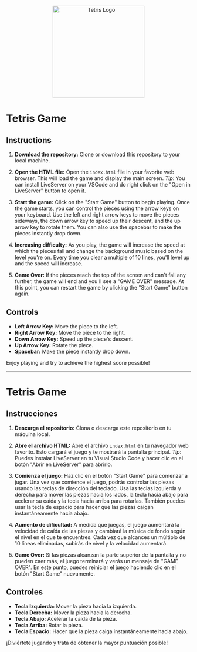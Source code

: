 <p align="center">
  <img src="https://www.svgrepo.com/show/283953/tetris.svg" alt="Tetris Logo" width="250" height="250" style="margin: auto;">
</p>

# Tetris Game

## Instructions

1. **Download the repository:** Clone or download this repository to your local machine.

2. **Open the HTML file:** Open the `index.html` file in your favorite web browser. This will load the game and display the main screen. _Tip_: You can install LiveServer on your VSCode and do right click on the "Open in LiveServer" button to open it.

3. **Start the game:** Click on the "Start Game" button to begin playing. Once the game starts, you can control the pieces using the arrow keys on your keyboard. Use the left and right arrow keys to move the pieces sideways, the down arrow key to speed up their descent, and the up arrow key to rotate them. You can also use the spacebar to make the pieces instantly drop down.

4. **Increasing difficulty:** As you play, the game will increase the speed at which the pieces fall and change the background music based on the level you're on. Every time you clear a multiple of 10 lines, you'll level up and the speed will increase.

5. **Game Over:** If the pieces reach the top of the screen and can't fall any further, the game will end and you'll see a "GAME OVER" message. At this point, you can restart the game by clicking the "Start Game" button again.

## Controls

- **Left Arrow Key:** Move the piece to the left.
- **Right Arrow Key:** Move the piece to the right.
- **Down Arrow Key:** Speed up the piece's descent.
- **Up Arrow Key:** Rotate the piece.
- **Spacebar:** Make the piece instantly drop down.

Enjoy playing and try to achieve the highest score possible!

---

# Tetris Game

## Instrucciones

1. **Descarga el repositorio:** Clona o descarga este repositorio en tu máquina local.

2. **Abre el archivo HTML:** Abre el archivo `index.html` en tu navegador web favorito. Esto cargará el juego y te mostrará la pantalla principal. _Tip_: Puedes instalar LiveServer en tu Visual Studio Code y hacer clic en el botón "Abrir en LiveServer" para abrirlo.

3. **Comienza el juego:** Haz clic en el botón "Start Game" para comenzar a jugar. Una vez que comience el juego, podrás controlar las piezas usando las teclas de dirección del teclado. Usa las teclas izquierda y derecha para mover las piezas hacia los lados, la tecla hacia abajo para acelerar su caída y la tecla hacia arriba para rotarlas. También puedes usar la tecla de espacio para hacer que las piezas caigan instantáneamente hacia abajo.

4. **Aumento de dificultad:** A medida que juegas, el juego aumentará la velocidad de caída de las piezas y cambiará la música de fondo según el nivel en el que te encuentres. Cada vez que alcances un múltiplo de 10 líneas eliminadas, subirás de nivel y la velocidad aumentará.

5. **Game Over:** Si las piezas alcanzan la parte superior de la pantalla y no pueden caer más, el juego terminará y verás un mensaje de "GAME OVER". En este punto, puedes reiniciar el juego haciendo clic en el botón "Start Game" nuevamente.

## Controles

- **Tecla Izquierda:** Mover la pieza hacia la izquierda.
- **Tecla Derecha:** Mover la pieza hacia la derecha.
- **Tecla Abajo:** Acelerar la caída de la pieza.
- **Tecla Arriba:** Rotar la pieza.
- **Tecla Espacio:** Hacer que la pieza caiga instantáneamente hacia abajo.

¡Diviértete jugando y trata de obtener la mayor puntuación posible!
